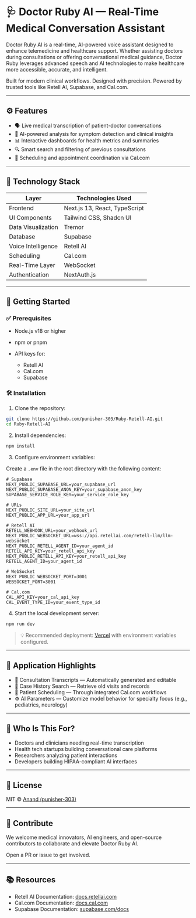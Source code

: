 # 🩺 Doctor Ruby AI — Real-Time Medical Conversation Assistant

Doctor Ruby AI is a real-time, AI-powered voice assistant designed to enhance telemedicine and healthcare support. Whether assisting doctors during consultations or offering conversational medical guidance, Doctor Ruby leverages advanced speech and AI technologies to make healthcare more accessible, accurate, and intelligent.

Built for modern clinical workflows. Designed with precision. Powered by trusted tools like Retell AI, Supabase, and Cal.com.

---

## ⚙️ Features

* 🗣️ Live medical transcription of patient-doctor conversations
* 🤖 AI-powered analysis for symptom detection and clinical insights
* 📊 Interactive dashboards for health metrics and summaries
* 🔍 Smart search and filtering of previous consultations
* 📅 Scheduling and appointment coordination via Cal.com

---

## 🧰 Technology Stack

| Layer              | Technologies Used             |
| ------------------ | ----------------------------- |
| Frontend           | Next.js 13, React, TypeScript |
| UI Components      | Tailwind CSS, Shadcn UI       |
| Data Visualization | Tremor                        |
| Database           | Supabase                      |
| Voice Intelligence | Retell AI                     |
| Scheduling         | Cal.com                       |
| Real-Time Layer    | WebSocket                     |
| Authentication     | NextAuth.js                   |

---

## 🚀 Getting Started

### ✅ Prerequisites

* Node.js v18 or higher
* npm or pnpm
* API keys for:

  * Retell AI
  * Cal.com
  * Supabase

### 🛠 Installation

1. Clone the repository:

```bash
git clone https://github.com/punisher-303/Ruby-Retell-AI.git
cd Ruby-Retell-AI
```

2. Install dependencies:

```bash
npm install
```

3. Configure environment variables:

Create a `.env` file in the root directory with the following content:

```dotenv
# Supabase
NEXT_PUBLIC_SUPABASE_URL=your_supabase_url
NEXT_PUBLIC_SUPABASE_ANON_KEY=your_supabase_anon_key
SUPABASE_SERVICE_ROLE_KEY=your_service_role_key

# URLs
NEXT_PUBLIC_SITE_URL=your_site_url
NEXT_PUBLIC_APP_URL=your_app_url

# Retell AI
RETELL_WEBHOOK_URL=your_webhook_url
NEXT_PUBLIC_WEBSOCKET_URL=wss://api.retellai.com/retell-llm/llm-websocket
NEXT_PUBLIC_RETELL_AGENT_ID=your_agent_id
RETELL_API_KEY=your_retell_api_key
NEXT_PUBLIC_RETELL_API_KEY=your_retell_api_key
RETELL_AGENT_ID=your_agent_id

# WebSocket
NEXT_PUBLIC_WEBSOCKET_PORT=3001
WEBSOCKET_PORT=3001

# Cal.com
CAL_API_KEY=your_cal_api_key
CAL_EVENT_TYPE_ID=your_event_type_id
```

4. Start the local development server:

```bash
npm run dev
```

> 💡 Recommended deployment: [Vercel](https://vercel.com/) with environment variables configured.

---

## 🩻 Application Highlights

* 📝 Consultation Transcripts — Automatically generated and editable
* 🧾 Case History Search — Retrieve old visits and records
* 📆 Patient Scheduling — Through integrated Cal.com workflows
* ⚙️ AI Parameters — Customize model behavior for specialty focus (e.g., pediatrics, neurology)

---

## 👥 Who Is This For?

* Doctors and clinicians needing real-time transcription
* Health tech startups building conversational care platforms
* Researchers analyzing patient interactions
* Developers building HIPAA-compliant AI interfaces

---

## 📄 License

MIT © [Anand (punisher-303)](https://github.com/punisher-303)

---

## 🤝 Contribute

We welcome medical innovators, AI engineers, and open-source contributors to collaborate and elevate Doctor Ruby AI.

Open a PR or issue to get involved.

---

## 📚 Resources

* Retell AI Documentation: [docs.retellai.com](https://docs.retellai.com)
* Cal.com Documentation: [docs.cal.com](https://docs.cal.com)
* Supabase Documentation: [supabase.com/docs](https://supabase.com/docs)
